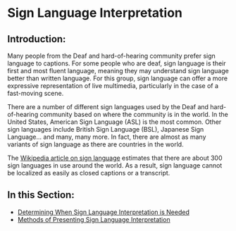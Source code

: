# Sign Language Interpretation

## Introduction:

Many people from the Deaf and hard-of-hearing community prefer sign language to captions. For some people who are deaf, sign language is their first and most fluent language, meaning they may understand sign language better than written language. For this group, sign language can offer a more expressive representation of live multimedia, particularly in the case of a fast-moving scene.

There are a number of different sign languages used by the Deaf and hard-of-hearing community based on where the community is in the world. In the United States, American Sign Language (ASL) is the most common. Other sign languages include British Sign Language (BSL), Japanese Sign Language... and many, many more. In fact, there are almost as many variants of sign language as there are countries in the world.

The [Wikipedia article on sign language](https://en.wikipedia.org/wiki/List_of_sign_languages) estimates that there are about 300 sign languages in use around the world. As a result, sign language cannot be localized as easily as closed captions or a transcript.

## In this Section:

- [Determining When Sign Language Interpretation is Needed](determining-when-sign-language-interpretation-is-needed.md)
- [Methods of Presenting Sign Language Interpretation](methods-of-presenting-sign-language-interpretation.md)
